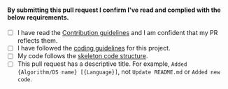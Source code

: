 <!--
Hi!
Thanks for considering contributing to this ever-growing list of algorithm and data structure implementations.
Your contribution is valuable.
In order to help us evaluate PRs better, we ask you to have a look at the following declaration and check the points you agree with. ( [x] )
PRs which don't agree to all the points mentioned below will be rejected. 
-->


#### By submitting this pull request I confirm I've read and complied with the below requirements.

- [ ] I have read the [Contribution guidelines](https://github.com/iiitv/algos/blob/master/CONTRIBUTING.md) and I am confident that my PR reflects them.
- [ ] I have followed the [coding guidelines](https://github.com/iiitv/algos/blob/master/CONTRIBUTING.md#cs) for this project.
- [ ] My code follows the [skeleton code structure](https://github.com/iiitv/algos/blob/master/CONTRIBUTING.md#sample).
- [ ] This pull request has a descriptive title. For example, `Added {Algorithm/DS name} [{Language}]`, not `Update README.md` or `Added new code`.
